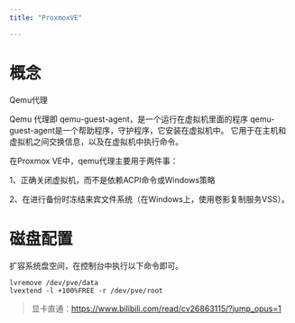 ```yaml
---
title: "ProxmoxVE"

---
```


# 概念
Qemu代理

Qemu 代理即 qemu-guest-agent，是一个运行在虚拟机里面的程序 qemu-guest-agent是一个帮助程序，守护程序，它安装在虚拟机中。 它用于在主机和虚拟机之间交换信息，以及在虚拟机中执行命令。

在Proxmox VE中，qemu代理主要用于两件事：

1、正确关闭虚拟机，而不是依赖ACPI命令或Windows策略

2、在进行备份时冻结来宾文件系统（在Windows上，使用卷影复制服务VSS）。

# 磁盘配置
扩容系统盘空间，在控制台中执行以下命令即可。
```shell
lvremove /dev/pve/data
lvextend -l +100%FREE -r /dev/pve/root
```

> 显卡直通：https://www.bilibili.com/read/cv26863115/?jump_opus=1